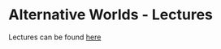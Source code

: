 # Alternative Worlds - Lectures

Lectures can be found [here](https://drive.google.com/drive/folders/1qYHyB-frmzeVZKA9C1VwoHz5cCCcFISv?usp=drive_link)